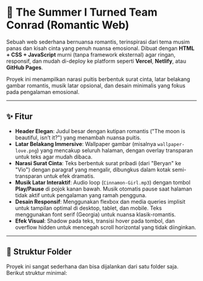 # 🌸 The Summer I Turned Team Conrad (Romantic Web)

Sebuah web sederhana bernuansa romantis, terinspirasi dari tema musim panas dan kisah cinta yang penuh nuansa emosional. Dibuat dengan **HTML + CSS + JavaScript** murni (tanpa framework eksternal) agar ringan, responsif, dan mudah di-deploy ke platform seperti **Vercel**, **Netlify**, atau **GitHub Pages**.

Proyek ini menampilkan narasi puitis berbentuk surat cinta, latar belakang gambar romantis, musik latar opsional, dan desain minimalis yang fokus pada pengalaman emosional.

---

## ✨ Fitur
- **Header Elegan**: Judul besar dengan kutipan romantis ("The moon is beautiful, isn’t it?") yang menambah nuansa puitis.
- **Latar Belakang Immersive**: Wallpaper gambar (misalnya `wallpaper-love.png`) yang mencakup seluruh halaman, dengan overlay transparan untuk teks agar mudah dibaca.
- **Narasi Surat Cinta**: Teks berbentuk surat pribadi (dari "Beryan" ke "Vio") dengan paragraf yang mengalir, dibungkus dalam kotak semi-transparan untuk efek dramatis.
- **Musik Latar Interaktif**: Audio loop (`Cinnamon-Girl.mp3`) dengan tombol **Play/Pause** di pojok kanan bawah. Musik otomatis pause saat halaman tidak aktif untuk pengalaman yang ramah pengguna.
- **Desain Responsif**: Menggunakan flexbox dan media queries implisit untuk tampilan optimal di desktop, tablet, dan mobile. Teks menggunakan font serif (Georgia) untuk nuansa klasik-romantis.
- **Efek Visual**: Shadow pada teks, transisi hover pada tombol, dan overflow hidden untuk mencegah scroll horizontal yang tidak diinginkan.

---

## 📂 Struktur Folder
Proyek ini sangat sederhana dan bisa dijalankan dari satu folder saja. Berikut struktur minimal:
